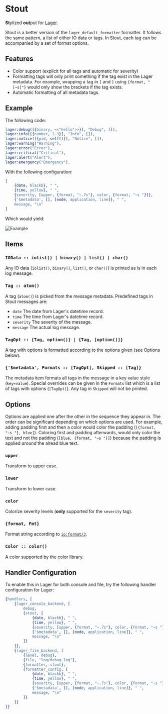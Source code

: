 # Stout

<strong>St</strong>ylized <strong>out</strong>put for [Lager](https://github.com/basho/lager).

Stout is a better version of the `lager_default_formatter` formatter. It
follows the same pattern, a list of either IO data or tags. In Stout, each tag
can be accompanied by a set of format options.

## Features

* Color support (explicit for all tags and automatic for severity)
* Formatting tags will only print something if the tag exist in the Lager
  metadata. For example, wrapping a tag in `[` and `]` using `{format, "[~s]"}`
  would only show the brackets if the tag exists.
* Automatic formatting of all metadata tags.

## Example

The following code:

```erlang
lager:debug([{binary, <<"hello">>}], "Debug", []),
lager:info([{number, 2.3}], "Info", []),
lager:notice([{pid, self()}], "Notice", []),
lager:warning("Warning"),
lager:error("Error"),
lager:critical("Critical"),
lager:alert("Alert"),
lager:emergency("Emergency").
```

With the following configuration:

```erlang
[
    {date, blackb}, " ",
    {time, yellow}, " ",
    {severity, [upper, {format, "~.7s"}, color, {format, "~s "}]},
    {'$metadata', [], [node, application, line]}, " ",
    message, "\n"
]
```

Which would yield:

![Example](https://raw.githubusercontent.com/eproxus/stout/master/screenshot.png)

## Items

### `IOData :: iolist() | binary() | list() | char()`

Any IO data (`iolist()`, `binary()`, `list()`, or `char()`) is printed as is in
each log message.

### `Tag :: atom()`

A tag (`atom()`) is picked from the message metadata. Predefined tags in Stout
messages are:
* `date` The date from Lager's datetime record.
* `time` The time from Lager's datetime record.
* `severity` The severity of the message.
* `message` The actual log message.

### `TagOpt :: {Tag, option()} | {Tag, [option()]}`

A tag with options is formatted according to the options given (see Options
below).

### `{'$metadata', Formats :: [TagOpt], Skipped :: [Tag]}`

The metadata item formats all tags in the message in a key value style
(`key=value`). Special overrides can be given in the `Formats` list which is a
list of tags with options (`[TagOpt]`). Any tag in `Skipped` will not be
printed.

## Options

Options are applied one after the other in the sequence they appear in. The
order can be significant depending on which options are used. For example,
adding padding first and then a color would color the padding (`[{format, "~s
"}, blue]`). Coloring first and padding afterwards, would only color the text
and not the padding (`[blue, {format, "~s "}]`) because the padding is applied
*around* the alread blue text.

### `upper`

Transform to upper case.

### `lower`

Transform to lower case.

### `color`

Colorize severity levels (**only** supported for the `severity` tag).

### `{format, Fmt}`

Format string according to [`io:format/3`](http://www.erlang.org/doc/man/io.html#format-3).

### `Color :: color()`

A color supported by the [color](https://github.com/julianduque/erlang-color) library.

## Handler Configuration

To enable this in Lager for both console and file, try the following handler
configuration for Lager:

```erlang
{handlers, [
    {lager_console_backend, [
        debug,
        {stout, [
            {date, blackb}, " ",
            {time, yellow}, " ",
            {severity, [upper, {format, "~.7s"}, color, {format, "~s "}]},
            {'$metadata', [], [node, application, line]}, " ",
            message, "\n"
        ]}
    ]},
    {lager_file_backend, [
        {level, debug},
        {file, "log/debug.log"},
        {formatter, stout},
        {formatter_config, [
            {date, blackb}, " ",
            {time, yellow}, " ",
            {severity, [upper, {format, "~.7s"}, color, {format, "~s "}]},
            {'$metadata', [], [node, application, line]}, " ",
            message, "\n"
        ]}
    ]}
]}
```
